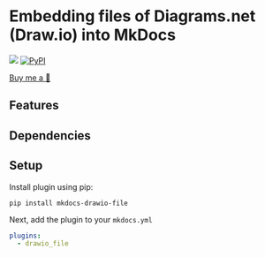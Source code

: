 # Embedding files of Diagrams.net (Draw.io) into MkDocs

[![](https://github.com/onixpro/mkdocs-drawio-file/workflows/Deploy/badge.svg)](https://github.com/onixpro/mkdocs-drawio-file/actions)
[![PyPI](https://img.shields.io/pypi/v/mkdocs-drawio-file)](https://pypi.org/project/mkdocs-drawio-file/)



[Buy me a 🍜](https://www.buymeacoffee.com/SergeyLukin)

## Features

## Dependencies

## Setup

Install plugin using pip:

```
pip install mkdocs-drawio-file
```

Next, add the plugin to your `mkdocs.yml`

```yaml
plugins:
  - drawio_file
```
